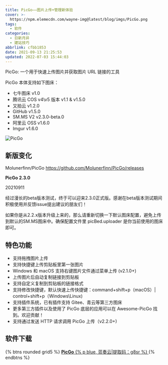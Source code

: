 ```yaml
---
title: PicGo——图片上传+管理新体验
cover: >-
  https://npm.elemecdn.com/wayne-img@latest/blog/imgs/PicGo.png
tags:
  - 软件
categories:
  - 日新月异
  - 建站技巧
abbrlink: cfbb1853
date: 2021-09-13 21:25:53
updated: 2022-07-03 15:44:03
---
```

PicGo: 一个用于快速上传图片并获取图片 URL 链接的工具

PicGo 本体支持如下图床：

- 七牛图床 v1.0
- 腾讯云 COS v4\v5 版本 v1.1 & v1.5.0
- 又拍云 v1.2.0
- GitHub v1.5.0
- SM.MS V2 v2.3.0-beta.0
- 阿里云 OSS v1.6.0
- Imgur v1.6.0

 ![PicGo](https://npm.elemecdn.com/wayne-img@latest/blog/imgs/PicGo.png) 

## 新版变化
Molunerfinn/PicGo
https://github.com/Molunerfinn/PicGo/releases

 **PicGo 2.3.0** 

20210911

经过漫长的beta版本测试，终于可以迎来2.3.0正式版。感谢在beta版本测试期间积极使用并反馈issue提出建议的朋友们！

如果你是从2.2.x版本升级上来的，那么请重新切换一下默认图床配置，避免上传到默认的SM.MS图床中。确保配置文件里 picBed.uploader 是你当前使用的图床即可。

## 特色功能

- 支持拖拽图片上传
- 支持快捷键上传剪贴板里第一张图片
- Windows 和 macOS 支持右键图片文件通过菜单上传 (v2.1.0+)
- 上传图片后自动复制链接到剪贴板
- 支持自定义复制到剪贴板的链接格式
- 支持修改快捷键，默认快速上传快捷键：command+shift+p（macOS）| control+shift+p（Windows\Linux)
- 支持插件系统，已有插件支持 Gitee、青云等第三方图床
- 更多第三方插件以及使用了 PicGo 底层的应用可以在 Awesome-PicGo 找到。欢迎贡献！
- 支持通过发送 HTTP 请求调用 PicGo 上传（v2.2.0+)

## 软件下载

{% btns rounded grid5 %}
<a href='https://waynewu.lanzoui.com/b016repyd'>
  <i class='fas fa-download'></i>
  <b>PicGo</b>
  {% p blue, 蓝奏云|提取码：g8sr %}
</a>
{% endbtns %}